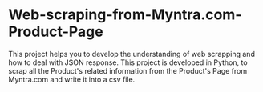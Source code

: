 # Web-scraping-from-Myntra.com-Product-Page
This project helps you to develop the understanding of web scrapping and how to deal with JSON response. This project is developed in Python, to scrap all the Product's related information from the Product's Page from Myntra.com and write it into a csv file.
